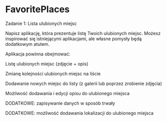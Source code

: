 # FavoritePlaces

Zadanie 1: Lista ulubionych miejsc

Napisz aplikację, która prezentuje listę Twoich ulubionych miejsc. Możesz inspirować się istniejącymi aplikacjami, ale własne pomysły będą dodatkowym atutem.

Aplikacja powinna obejmować:

Listę ulubionych miejsc (zdjęcie + opis)

Zmianę kolejności ulubionych miejsc na liście

Dodawanie nowych miejsc do listy (z galerii lub poprzez zrobienie zdjęcia)

Możliwość dodawania i edycji opisu do ulubionego miejsca

DODATKOWE: zapisywanie danych w sposób trwały

DODATKOWE: możliwość dodawania lokalizacji do ulubionego miejsca
